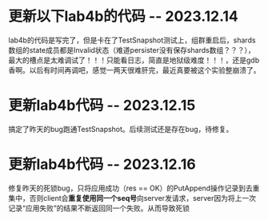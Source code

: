# 更新以下lab4b的代码 -- 2023.12.14
lab4b的代码是写完了，但是卡在了TestSnapshot测试上，组群重启后，shards数组的state成员都是Invalid状态（难道persister没有保存shards数组？？？），最大的槽点是太难调试了！！！只能看日志，简直是地狱级难度！！！，还是gdb香啊。以后有时间再调吧，感觉一两天很难肝完，最近真要被这个实验整崩溃了。

# 更新lab4b代码 -- 2023.12.15
搞定了昨天的bug跑通TestSnapshot。后续测试还是存在bug，待修复。

# 更新lab4b代码 -- 2023.12.16
修复昨天的死锁bug，只将应用成功（res == OK）的PutAppend操作记录到去重集中，否则client会**重复使用同一个seq号**向server发请求，server因为将上一次记录“应用失败”的结果不断返回同一个失败。从而导致死锁